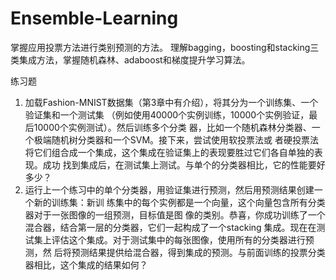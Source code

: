 # Ensemble-Learning
掌握应用投票方法进行类别预测的方法。 理解bagging，boosting和stacking三类集成方法，掌握随机森林、adaboost和梯度提升学习算法。


练习题
1. 加载Fashion-MNIST数据集（第3章中有介绍），将其分为一个训练集、一个验证集和一个测试集
（例如使用40000个实例训练，10000个实例验证，最后10000个实例测试）。然后训练多个分类
器，比如一个随机森林分类器、一个极端随机树分类器和一个SVM。接下来，尝试使用软投票法或
者硬投票法将它们组合成一个集成，这个集成在验证集上的表现要胜过它们各自单独的表现。成功
找到集成后，在测试集上测试。与单个的分类器相比，它的性能要好多少？
2. 运行上一个练习中的单个分类器，用验证集进行预测，然后用预测结果创建一个新的训练集：新训
练集中的每个实例都是一个向量，这个向量包含所有分类器对于一张图像的一组预测，目标值是图
像的类别。恭喜，你成功训练了一个混合器，结合第一层的分类器，它们一起构成了一个stacking
集成。现在在测试集上评估这个集成。对于测试集中的每张图像，使用所有的分类器进行预测，然
后将预测结果提供给混合器，得到集成的预测。与前面训练的投票分类器相比，这个集成的结果如何？
